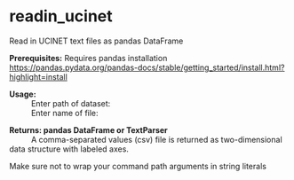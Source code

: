 # readin_ucinet
Read in UCINET text files as pandas DataFrame

**Prerequisites:** Requires pandas installation <br/>
https://pandas.pydata.org/pandas-docs/stable/getting_started/install.html?highlight=install

**Usage:** <br/>
&nbsp;&nbsp;&nbsp;&nbsp; &nbsp;&nbsp;&nbsp;&nbsp; Enter path of dataset: <br/>
&nbsp;&nbsp;&nbsp;&nbsp; &nbsp;&nbsp;&nbsp;&nbsp; Enter name of file: 

**Returns: pandas DataFrame or TextParser <br/>**
&nbsp;&nbsp;&nbsp;&nbsp; &nbsp;&nbsp;&nbsp;&nbsp; A comma-separated values (csv) file is returned as two-dimensional data structure with labeled axes.


Make sure not to wrap your command path arguments in string literals
